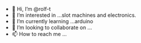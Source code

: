 - 👋 Hi, I’m @rolf-t
- 👀 I’m interested in ...slot machines and electronics.
- 🌱 I’m currently learning ...arduino
- 💞️ I’m looking to collaborate on ...
- 📫 How to reach me ...

<!---
rolf-t/rolf-t is a ✨ special ✨ repository because its `README.md` (this file) appears on your GitHub profile.
You can click the Preview link to take a look at your changes.
--->
